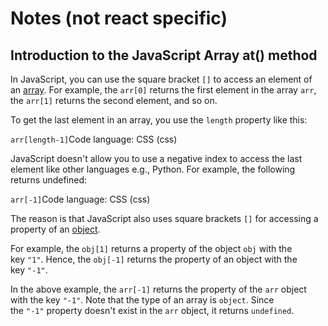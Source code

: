# Notes (not react specific)

## Introduction to the JavaScript Array at() method

In JavaScript, you can use the square bracket `[]` to access an element of an [array](https://www.javascripttutorial.net/javascript-array/). For example, the `arr[0]` returns the first element in the array `arr`, the `arr[1]` returns the second element, and so on.

To get the last element in an array, you use the `length` property like this:

`arr[length-1]`Code language: CSS (css)

JavaScript doesn't allow you to use a negative index to access the last element like other languages e.g., Python. For example, the following returns undefined:

`arr[-1]`Code language: CSS (css)

The reason is that JavaScript also uses square brackets `[]` for accessing a property of an [object](https://www.javascripttutorial.net/javascript-objects/).

For example, the `obj[1]` returns a property of the object `obj` with the key `"1"`. Hence, the `obj[-1]` returns the property of an object with the key `"-1"`.

In the above example, the `arr[-1]` returns the property of the `arr` object with the key `"-1"`. Note that the type of an array is `object`. Since the `"-1"` property doesn't exist in the `arr` object, it returns `undefined`.
